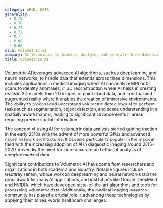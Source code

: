 ```yaml
---
category: ARCH, DATA
generality:
  - 0.78
  - 0.76
  - 0.74
  - 0.72
  - 0.7
  - 0.68
  - 0.66
slug: volumetric-ai
summary: AI techniques to process, analyze, and generate three-dimensional volumetric data, often used in fields like medical imaging, 3D reconstruction, and virtual reality.
title: Volumetric AI
---
```


Volumetric AI leverages advanced AI algorithms, such as deep learning and neural networks, to handle data that extends across three dimensions. This includes applications in medical imaging where AI can analyze MRI or CT scans to identify anomalies, in 3D reconstruction where AI helps in creating realistic 3D models from 2D images or point cloud data, and in virtual and augmented reality where it enables the creation of immersive environments. The ability to process and understand volumetric data allows AI to perform tasks such as segmentation, object detection, and scene understanding in a spatially aware manner, leading to significant advancements in areas requiring precise spatial information.

The concept of using AI for volumetric data analysis started gaining traction in the early 2010s with the advent of more powerful GPUs and advanced neural network architectures. It became particularly popular in the medical field with the increasing adoption of AI in diagnostic imaging around 2015-2020, driven by the need for more accurate and efficient analysis of complex medical data.

Significant contributions to Volumetric AI have come from researchers and organizations in both academia and industry. Notable figures include Geoffrey Hinton, whose work on deep learning and neural networks laid the groundwork for many AI applications, and institutions like Google DeepMind and NVIDIA, which have developed state-of-the-art algorithms and tools for processing volumetric data. Additionally, the medical imaging research community has played a crucial role in advancing these technologies by applying them to real-world healthcare challenges.
